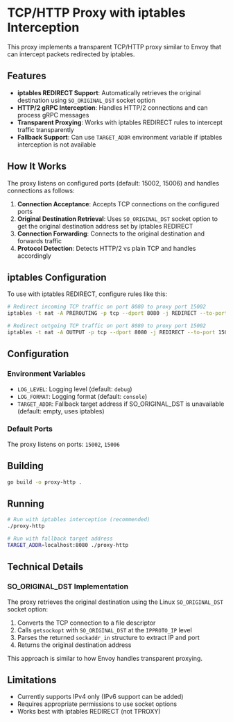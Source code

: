 # TCP/HTTP Proxy with iptables Interception

This proxy implements a transparent TCP/HTTP proxy similar to Envoy that can intercept packets redirected by iptables.

## Features

- **iptables REDIRECT Support**: Automatically retrieves the original destination using `SO_ORIGINAL_DST` socket option
- **HTTP/2 gRPC Interception**: Handles HTTP/2 connections and can process gRPC messages
- **Transparent Proxying**: Works with iptables REDIRECT rules to intercept traffic transparently
- **Fallback Support**: Can use `TARGET_ADDR` environment variable if iptables interception is not available

## How It Works

The proxy listens on configured ports (default: 15002, 15006) and handles connections as follows:

1. **Connection Acceptance**: Accepts TCP connections on the configured ports
2. **Original Destination Retrieval**: Uses `SO_ORIGINAL_DST` socket option to get the original destination address set by iptables REDIRECT
3. **Connection Forwarding**: Connects to the original destination and forwards traffic
4. **Protocol Detection**: Detects HTTP/2 vs plain TCP and handles accordingly

## iptables Configuration

To use with iptables REDIRECT, configure rules like this:

```bash
# Redirect incoming TCP traffic on port 8080 to proxy port 15002
iptables -t nat -A PREROUTING -p tcp --dport 8080 -j REDIRECT --to-port 15002

# Redirect outgoing TCP traffic on port 8080 to proxy port 15002
iptables -t nat -A OUTPUT -p tcp --dport 8080 -j REDIRECT --to-port 15002
```

## Configuration

### Environment Variables

- `LOG_LEVEL`: Logging level (default: `debug`)
- `LOG_FORMAT`: Logging format (default: `console`)
- `TARGET_ADDR`: Fallback target address if SO_ORIGINAL_DST is unavailable (default: empty, uses iptables)

### Default Ports

The proxy listens on ports: `15002`, `15006`

## Building

```bash
go build -o proxy-http .
```

## Running

```bash
# Run with iptables interception (recommended)
./proxy-http

# Run with fallback target address
TARGET_ADDR=localhost:8080 ./proxy-http
```

## Technical Details

### SO_ORIGINAL_DST Implementation

The proxy retrieves the original destination using the Linux `SO_ORIGINAL_DST` socket option:

1. Converts the TCP connection to a file descriptor
2. Calls `getsockopt` with `SO_ORIGINAL_DST` at the `IPPROTO_IP` level
3. Parses the returned `sockaddr_in` structure to extract IP and port
4. Returns the original destination address

This approach is similar to how Envoy handles transparent proxying.

## Limitations

- Currently supports IPv4 only (IPv6 support can be added)
- Requires appropriate permissions to use socket options
- Works best with iptables REDIRECT (not TPROXY)

